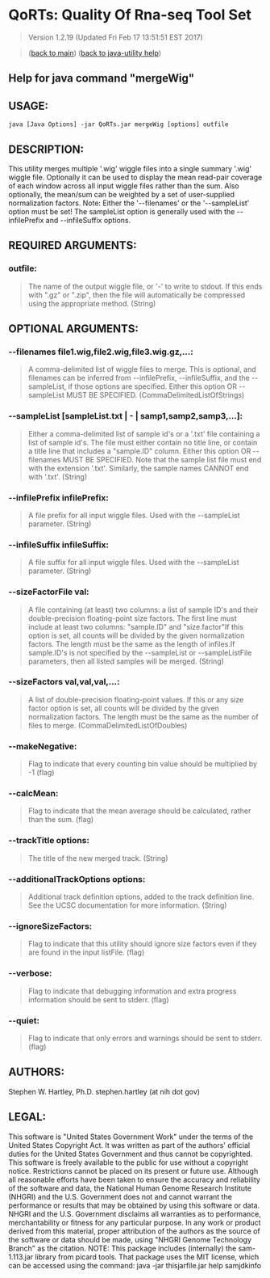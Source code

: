 # QoRTs: Quality Of Rna-seq Tool Set
> Version 1.2.19 (Updated Fri Feb 17 13:51:51 EST 2017)

> ([back to main](../index.html)) ([back to java-utility help](index.html))

## Help for java command "mergeWig"

## USAGE:

    java [Java Options] -jar QoRTs.jar mergeWig [options] outfile


## DESCRIPTION:

This utility merges multiple '\.wig' wiggle files into a single summary '\.wig' wiggle file\. Optionally it can be used to display the mean read\-pair coverage of each window across all input wiggle files rather than the sum\. Also optionally, the mean/sum can be weighted by a set of user\-supplied normalization factors\.
Note: Either the '\-\-filenames' or the '\-\-sampleList' option must be set\! The sampleList option is generally used with the \-\-infilePrefix and \-\-infileSuffix options\.

## REQUIRED ARGUMENTS:
### outfile:

> The name of the output wiggle file, or '-' to write to stdout. 
If this ends with ".gz" or ".zip", then the file will automatically be compressed using the appropriate method. (String)



## OPTIONAL ARGUMENTS:
### --filenames file1.wig,file2.wig,file3.wig.gz,...:

> A comma-delimited list of wiggle files to merge. This is optional, and filenames can be inferred from --infilePrefix, --infileSuffix, and the --sampleList, if those options are specified. Either this option OR --sampleList MUST BE SPECIFIED. (CommaDelimitedListOfStrings)

### --sampleList [sampleList.txt | - | samp1,samp2,samp3,...]:

> Either a comma-delimited list of sample id's or a '.txt' file containing a list of sample id's. The file must either contain no title line, or contain a title line that includes a "sample.ID" column. Either this option OR --filenames MUST BE SPECIFIED. Note that the sample list file must end with the extension '.txt'. Similarly, the sample names CANNOT end with '.txt'. (String)

### --infilePrefix infilePrefix:

> A file prefix for all input wiggle files. Used with the --sampleList parameter. (String)

### --infileSuffix infileSuffix:

> A file suffix for all input wiggle files. Used with the --sampleList parameter. (String)

### --sizeFactorFile val:

> A file containing (at least) two columns: a list of sample ID's and their double-precision floating-point size factors. The first line must include at least two columns: "sample.ID" and "size.factor"If this option is set, all counts will be divided by the given normalization factors. The length must be the same as the length of infiles.If sample.ID's is not specified by the --sampleList or --sampleListFile parameters, then all listed samples will be merged. (String)

### --sizeFactors val,val,val,...:

> A list of double-precision floating-point values. If this or any size factor option is set, all counts will be divided by the given normalization factors. The length must be the same as the number of files to merge. (CommaDelimitedListOfDoubles)

### --makeNegative:

> Flag to indicate that every counting bin value should be multiplied by -1 (flag)

### --calcMean:

> Flag to indicate that the mean average should be calculated, rather than the sum. (flag)

### --trackTitle options:

> The title of the new merged track. (String)

### --additionalTrackOptions options:

> Additional track definition options, added to the track definition line. See the UCSC documentation for more information. (String)

### --ignoreSizeFactors:

> Flag to indicate that this utility should ignore size factors even if they are found in the input listFile. (flag)

### --verbose:

> Flag to indicate that debugging information and extra progress information should be sent to stderr. (flag)

### --quiet:

> Flag to indicate that only errors and warnings should be sent to stderr. (flag)

## AUTHORS:

Stephen W\. Hartley, Ph\.D\. stephen\.hartley \(at nih dot gov\)

## LEGAL:

 This software is "United States Government Work" under the terms of the United States Copyright  Act\.  It was written as part of the authors' official duties for the United States Government and  thus cannot be copyrighted\.  This software is freely available to the public for use without a  copyright notice\.  Restrictions cannot be placed on its present or future use\.  Although all reasonable efforts have been taken to ensure the accuracy and reliability of the  software and data, the National Human Genome Research Institute \(NHGRI\) and the U\.S\. Government  does not and cannot warrant the performance or results that may be obtained by using this software  or data\.  NHGRI and the U\.S\. Government disclaims all warranties as to performance, merchantability  or fitness for any particular purpose\.  In any work or product derived from this material, proper attribution of the authors as the source  of the software or data should be made, using "NHGRI Genome Technology Branch" as the citation\.  NOTE: This package includes \(internally\) the sam\-1\.113\.jar library from picard tools\. That package uses the MIT license, which can be accessed using the command:  java \-jar thisjarfile\.jar help samjdkinfo

